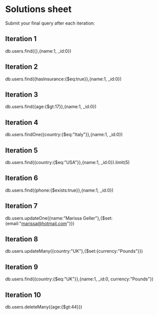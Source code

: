 # Solutions sheet

Submit your final query after each iteration:

## Iteration 1

db.users.find({},{name:1, _id:0})

## Iteration 2

db.users.find({hasInsurance:{$eq:true}},{name:1, _id:0})

## Iteration 3

db.users.find({age:{$gt:17}},{name:1, _id:0})

## Iteration 4

db.users.findOne({country:{$eq:"Italy"}},{name:1, _id:0})

## Iteration 5

db.users.find({country:{$eq:"USA"}},{name:1, _id:0}).limit(5)

## Iteration 6

db.users.find({phone:{$exists:true}},{name:1, _id:0})

## Iteration 7

db.users.updateOne({name:"Marissa Geller"},{$set:{email:"marissa@hotmail.com"}})

## Iteration 8

db.users.updateMany({country:"UK"},{$set:{currency:"Pounds"}})

## Iteration 9

db.users.find({country:{$eq:"UK"}},{name:1, _id:0, currency:"Pounds"})

## Iteration 10

db.users.deleteMany({age:{$gt:44}})